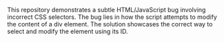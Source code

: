 This repository demonstrates a subtle HTML/JavaScript bug involving incorrect CSS selectors. The bug lies in how the script attempts to modify the content of a div element.  The solution showcases the correct way to select and modify the element using its ID.